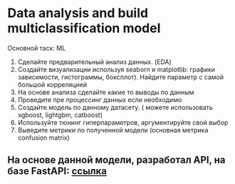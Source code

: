 # Data analysis and build multiclassification model

Основной таск: ML
1. Сделайте предварительный анализ данных. (EDA)
2. Создайте визуализации используя seaborn и matplotlib: графики зависимости, гистограммы, боксплот). Найдите параметр с самой большой корреляцией
3. На основе анализа сделайте какие то выводы по данным
4. Проведите пре процессинг данных если необходимо 
5. Создайте модель по данному датасету. ( можете использовать xgboost, lightgbm, catboost)
6. Используйте тюнинг гиперпараметров, аргументируйте свой выбор
7. Выведите метрики по полученной модели (основная метрика confusion matrix)

## На основе данной модели, разработал API, на базе FastAPI: [ссылка](https://github.com/beckmiller/FastAPI-Xgboost_model)
